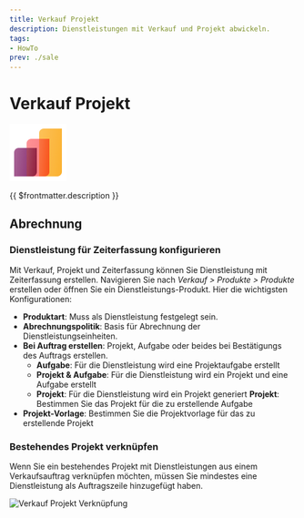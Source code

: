 ```yaml
---
title: Verkauf Projekt
description: Dienstleistungen mit Verkauf und Projekt abwickeln.
tags:
- HowTo
prev: ./sale
---
```

# Verkauf Projekt
![icons_odoo_sale](attachments/icons_odoo_sale.png)

{{ $frontmatter.description }}

## Abrechnung

### Dienstleistung für Zeiterfassung konfigurieren

Mit Verkauf, Projekt und Zeiterfassung können Sie Dienstleistung mit Zeiterfassung erstellen. Navigieren Sie nach *Verkauf > Produkte > Produkte* erstellen oder öffnen Sie ein Dienstleistungs-Produkt. Hier die wichtigsten Konfigurationen:

* **Produktart**: Muss als Dienstleistung festgelegt sein.
* **Abrechnungspolitik**: Basis für Abrechnung der Dienstleistungseinheiten.
* **Bei Auftrag erstellen**: Projekt, Aufgabe oder beides bei Bestätigungs des Auftrags erstellen. 
	* **Aufgabe**: Für die Dienstleistung wird eine Projektaufgabe erstellt
	* **Projekt & Aufgabe**: Für die Dienstleistung wird ein Projekt und eine Aufgabe erstellt
	* **Projekt**: Für die Dienstleistung wird ein Projekt generiert
**Projekt**: Bestimmen Sie das Projekt für die zu erstellende Aufgabe
* **Projekt-Vorlage**: Bestimmen Sie die Projektvorlage für das zu erstellende Projekt

### Bestehendes Projekt verknüpfen

Wenn Sie ein bestehendes Projekt mit Dienstleistungen aus einem Verkaufsauftrag verknüpfen möchten, müssen Sie mindestes eine Dienstleistung als Auftragszeile hinzugefügt haben.

![Verkauf Projekt Verknüpfung](attachments/Verkauf%20Projekt%20Verknüpfung.gif)
